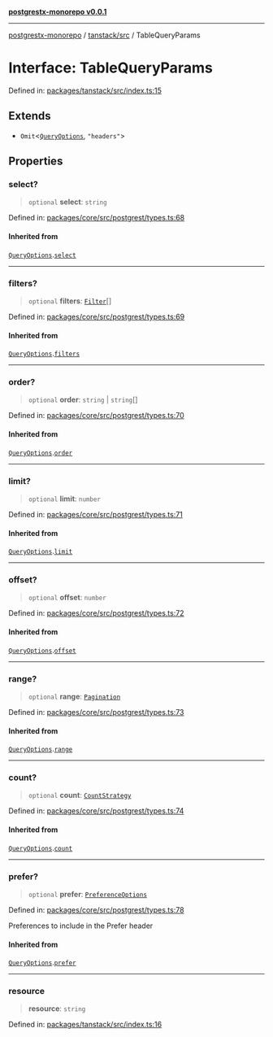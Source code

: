 [**postgrestx-monorepo v0.0.1**](../../../README.md)

---

[postgrestx-monorepo](../../../README.md) / [tanstack/src](../README.md) / TableQueryParams

# Interface: TableQueryParams

Defined in: [packages/tanstack/src/index.ts:15](https://github.com/samuelagm/postgrestx/blob/7b606dc406c6da40c0579c7268eb7cd998b69db8/packages/tanstack/src/index.ts#L15)

## Extends

- `Omit`\<[`QueryOptions`](../../../core/src/interfaces/QueryOptions.md), `"headers"`\>

## Properties

### select?

> `optional` **select**: `string`

Defined in: [packages/core/src/postgrest/types.ts:68](https://github.com/samuelagm/postgrestx/blob/7b606dc406c6da40c0579c7268eb7cd998b69db8/packages/core/src/postgrest/types.ts#L68)

#### Inherited from

[`QueryOptions`](../../../core/src/interfaces/QueryOptions.md).[`select`](../../../core/src/interfaces/QueryOptions.md#select)

---

### filters?

> `optional` **filters**: [`Filter`](../../../core/src/interfaces/Filter.md)[]

Defined in: [packages/core/src/postgrest/types.ts:69](https://github.com/samuelagm/postgrestx/blob/7b606dc406c6da40c0579c7268eb7cd998b69db8/packages/core/src/postgrest/types.ts#L69)

#### Inherited from

[`QueryOptions`](../../../core/src/interfaces/QueryOptions.md).[`filters`](../../../core/src/interfaces/QueryOptions.md#filters)

---

### order?

> `optional` **order**: `string` \| `string`[]

Defined in: [packages/core/src/postgrest/types.ts:70](https://github.com/samuelagm/postgrestx/blob/7b606dc406c6da40c0579c7268eb7cd998b69db8/packages/core/src/postgrest/types.ts#L70)

#### Inherited from

[`QueryOptions`](../../../core/src/interfaces/QueryOptions.md).[`order`](../../../core/src/interfaces/QueryOptions.md#order)

---

### limit?

> `optional` **limit**: `number`

Defined in: [packages/core/src/postgrest/types.ts:71](https://github.com/samuelagm/postgrestx/blob/7b606dc406c6da40c0579c7268eb7cd998b69db8/packages/core/src/postgrest/types.ts#L71)

#### Inherited from

[`QueryOptions`](../../../core/src/interfaces/QueryOptions.md).[`limit`](../../../core/src/interfaces/QueryOptions.md#limit)

---

### offset?

> `optional` **offset**: `number`

Defined in: [packages/core/src/postgrest/types.ts:72](https://github.com/samuelagm/postgrestx/blob/7b606dc406c6da40c0579c7268eb7cd998b69db8/packages/core/src/postgrest/types.ts#L72)

#### Inherited from

[`QueryOptions`](../../../core/src/interfaces/QueryOptions.md).[`offset`](../../../core/src/interfaces/QueryOptions.md#offset)

---

### range?

> `optional` **range**: [`Pagination`](../../../core/src/interfaces/Pagination.md)

Defined in: [packages/core/src/postgrest/types.ts:73](https://github.com/samuelagm/postgrestx/blob/7b606dc406c6da40c0579c7268eb7cd998b69db8/packages/core/src/postgrest/types.ts#L73)

#### Inherited from

[`QueryOptions`](../../../core/src/interfaces/QueryOptions.md).[`range`](../../../core/src/interfaces/QueryOptions.md#range)

---

### count?

> `optional` **count**: [`CountStrategy`](../../../core/src/type-aliases/CountStrategy.md)

Defined in: [packages/core/src/postgrest/types.ts:74](https://github.com/samuelagm/postgrestx/blob/7b606dc406c6da40c0579c7268eb7cd998b69db8/packages/core/src/postgrest/types.ts#L74)

#### Inherited from

[`QueryOptions`](../../../core/src/interfaces/QueryOptions.md).[`count`](../../../core/src/interfaces/QueryOptions.md#count)

---

### prefer?

> `optional` **prefer**: [`PreferenceOptions`](../../../core/src/interfaces/PreferenceOptions.md)

Defined in: [packages/core/src/postgrest/types.ts:78](https://github.com/samuelagm/postgrestx/blob/7b606dc406c6da40c0579c7268eb7cd998b69db8/packages/core/src/postgrest/types.ts#L78)

Preferences to include in the Prefer header

#### Inherited from

[`QueryOptions`](../../../core/src/interfaces/QueryOptions.md).[`prefer`](../../../core/src/interfaces/QueryOptions.md#prefer)

---

### resource

> **resource**: `string`

Defined in: [packages/tanstack/src/index.ts:16](https://github.com/samuelagm/postgrestx/blob/7b606dc406c6da40c0579c7268eb7cd998b69db8/packages/tanstack/src/index.ts#L16)
